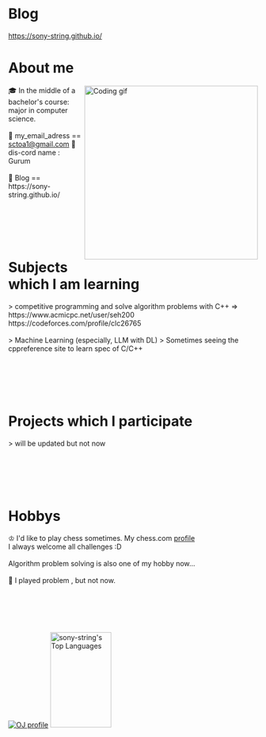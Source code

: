 # Blog 
<https://sony-string.github.io/>

# About me
   <img align="right" width="350" src="/assets/programming.gif" alt="Coding gif" />
  🎓 In the middle of a bachelor's course: major in computer science. 
  <br/><br/>   
  📧 my_email_adress == <a href="sctoa1@gmail.com">sctoa1@gmail.com</a>
  📧 dis-cord name : Gurum
  <br/><br/>   
  🔗 Blog == https://sony-string.github.io/

<br/><br/><br/><br/>
   
# Subjects which I am learning
<p>
  > competitive programming and solve algorithm problems with C++ => <br/> https://www.acmicpc.net/user/seh200 <br/> https://codeforces.com/profile/clc26765 <br/><br/>
  > Machine Learning (especially, LLM with DL)
  > Sometimes seeing the cppreference site to learn spec of C/C++
</p>

<br/><br/><br/><br/>

# Projects which I participate
<p>
  > will be updated but not now
</p>

<br/><br/><br/><br/>

# Hobbys
<p>
 ♔ I'd like to play chess sometimes. My chess.com <a href="https://www.chess.com/member/saengkimchi">profile</a> <br/>
 I always welcome all challenges :D <br/><br/>
 Algorithm problem solving is also one of my hobby now... <br/><br/>
 🎹 I played problem , but not now.
</p>
  
<br/><br/><br/><br/>

   <a href="https://solved.ac/profile/seh200"><img alt="OJ profile" src="http://mazassumnida.wtf/api/v2/generate_badge?boj=seh200"/></a>
   <a href="https://github.com/sony-string"><img alt="sony-string's Top Languages" src="https://denvercoder1-github-readme-stats.vercel.app/api/top-langs/?username=sony-string&langs_count=8&layout=compact&theme=react&border_color=7F3FBF&bg_color=0D1117&title_color=F85D7F&icon_color=F8D866" height="192px" width="49.5%"/></a>

